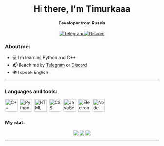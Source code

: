 <div id="header" align="center">
  <h1>Hi there, I'm Timurkaaa</h1>
  <h4>Developer from Russia</h4>
</div>

<div id="socials" align="center">
  <a href="https://t.me/Timurkaaa123/">
    <img src="https://img.shields.io/badge/Telegram-2CA5E0?style=for-the-badge&logo=telegram&logoColor=white" alt="Telegram">
  </a>
  <a href="https://discordapp.com/users/771247907315384320/">
    <img src="https://img.shields.io/badge/Discord-%235865F2.svg?style=for-the-badge&logo=discord&logoColor=white" alt="Discord">
  </a>
</div>

### About me:
-  💻 I'm learning Python and C++
-  📬 Reach me by [Telegram](https://t.me/Timurkaaa123) or [Discord](https://discordapp.com/users/771247907315384320)
-  🌍 I speak English

---

### Languages and tools:
<img src="https://cdn.jsdelivr.net/gh/devicons/devicon@latest/icons/cplusplus/cplusplus-original.svg" title="C++" width="40" height="40"/>&nbsp;
<img src="https://cdn.jsdelivr.net/gh/devicons/devicon@latest/icons/python/python-original.svg" title="Python" width="40" height="40"/>&nbsp;
<img src="https://cdn.jsdelivr.net/gh/devicons/devicon@latest/icons/html5/html5-original.svg" title="HTML" width="40" height="40"/>&nbsp;
<img src="https://cdn.jsdelivr.net/gh/devicons/devicon@latest/icons/css3/css3-original.svg" title="CSS" width="40" height="40"/>&nbsp;
<img src="https://cdn.jsdelivr.net/gh/devicons/devicon@latest/icons/javascript/javascript-original.svg" title="JavaScript" width="40" height="40"/>&nbsp;
<img src="https://cdn.jsdelivr.net/gh/devicons/devicon@latest/icons/electron/electron-original.svg" title="Electron" width="40" height="40"/>&nbsp;
<img src="https://cdn.jsdelivr.net/gh/devicons/devicon@latest/icons/nodejs/nodejs-original-wordmark.svg" title="Node JS" width="40" height="40"/>&nbsp;

### My stat:

<div id="stat" align="center">
  <img src="http://github-profile-summary-cards.vercel.app/api/cards/profile-details?username=Timurkaaaaaaa&theme=github_dark"/>
  <img src="https://github-profile-summary-cards.vercel.app/api/cards/most-commit-language?username=Timurkaaaaaaa&theme=github_dark"/>
  <img src="https://github-profile-summary-cards.vercel.app/api/cards/stats?username=Timurkaaaaaaa&theme=github_dark"/>
</div>

---
